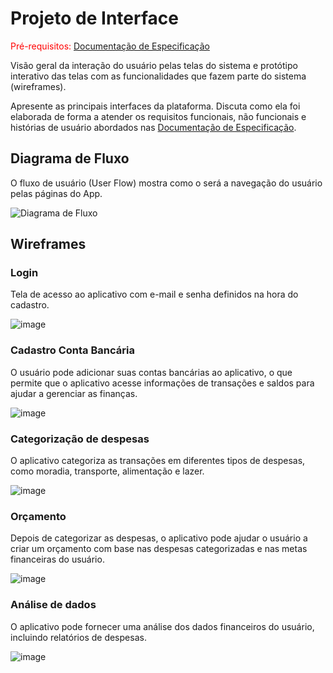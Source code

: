 
# Projeto de Interface

<span style="color:red">Pré-requisitos: <a href="2-Especificação do Projeto.md"> Documentação de Especificação</a></span>

Visão geral da interação do usuário pelas telas do sistema e protótipo interativo das telas com as funcionalidades que fazem parte do sistema (wireframes).

 Apresente as principais interfaces da plataforma. Discuta como ela foi elaborada de forma a atender os requisitos funcionais, não funcionais e histórias de usuário abordados nas <a href="2-Especificação do Projeto.md"> Documentação de Especificação</a>.

## Diagrama de Fluxo

O fluxo de usuário (User Flow) mostra como o será a navegação do usuário pelas páginas do App.

![Diagrama de Fluxo](https://user-images.githubusercontent.com/103541634/229376589-4d884a82-1b85-483f-b8fc-81bca0e32ad7.png)


## Wireframes

### Login

Tela de acesso ao aplicativo com e-mail e senha definidos na hora do cadastro.

![image](https://github.com/ICEI-PUC-Minas-PMV-ADS/pmv-ads-2023-1-e3-proj-mov-t5-controle_financeiro/assets/103541634/c32fa9ba-568b-4862-8830-34e748037708)

### Cadastro Conta Bancária

O usuário pode adicionar suas contas bancárias ao aplicativo, o que permite que o aplicativo acesse informações de transações e saldos para ajudar a gerenciar as finanças.

![image](https://github.com/ICEI-PUC-Minas-PMV-ADS/pmv-ads-2023-1-e3-proj-mov-t5-controle_financeiro/assets/103541634/059a0bf9-8c5d-4b15-84af-2b44b0c00d5e)

### Categorização de despesas

O aplicativo categoriza as transações em diferentes tipos de despesas, como moradia, transporte, alimentação e lazer.

![image](https://github.com/ICEI-PUC-Minas-PMV-ADS/pmv-ads-2023-1-e3-proj-mov-t5-controle_financeiro/assets/103541634/1371fb10-97b9-4f05-b1a6-1607cd09586e)

### Orçamento

Depois de categorizar as despesas, o aplicativo pode ajudar o usuário a criar um orçamento com base nas despesas categorizadas e nas metas financeiras do usuário.

![image](https://github.com/ICEI-PUC-Minas-PMV-ADS/pmv-ads-2023-1-e3-proj-mov-t5-controle_financeiro/assets/103541634/6728b71a-2a48-482b-9426-90fb68993a87)

### Análise de dados

O aplicativo pode fornecer uma análise dos dados financeiros do usuário, incluindo relatórios de despesas.

![image](https://github.com/ICEI-PUC-Minas-PMV-ADS/pmv-ads-2023-1-e3-proj-mov-t5-controle_financeiro/assets/103541634/092b3a4d-d642-48fe-83b4-ef224881cf98)

